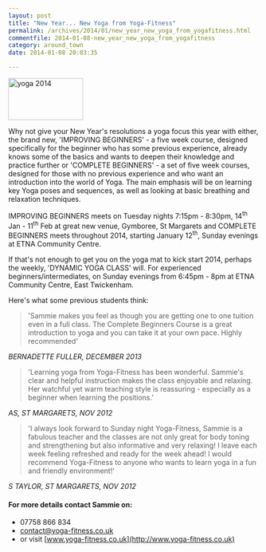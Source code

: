 ```yaml
---
layout: post
title: "New Year... New Yoga from Yoga-Fitness"
permalink: /archives/2014/01/new_year_new_yoga_from_yogafitness.html
commentfile: 2014-01-08-new_year_new_yoga_from_yogafitness
category: around_town
date: 2014-01-08 20:03:35

---
```


<a href="/assets/images/2014/yoga_2014.png" title="See larger version of - yoga 2014"><img src="/assets/images/2014/yoga_2014_thumb.png" width="150" height="84" alt="yoga 2014" class="photo right" /></a>

Why not give your New Year's resolutions a yoga focus this year with either, the brand new, 'IMPROVING BEGINNERS' - a five week course, designed specifically for the beginner who has some previous experience, already knows some of the basics and wants to deepen their knowledge and practice further or 'COMPLETE BEGINNERS' - a set of five week courses, designed for those with no previous experience and who want an introduction into the world of Yoga. The main emphasis will be on learning key Yoga poses and sequences, as well as looking at basic breathing and relaxation techniques.

IMPROVING BEGINNERS meets on Tuesday nights 7:15pm - 8:30pm, 14<sup>th</sup> Jan - 11<sup>th</sup> Feb at great new venue, Gymboree, St Margarets and COMPLETE BEGINNERS meets throughout 2014, starting January 12<sup>th</sup>, Sunday evenings at ETNA Community Centre.

If that's not enough to get you on the yoga mat to kick start 2014, perhaps the weekly, 'DYNAMIC YOGA CLASS' will. For experienced beginners/intermediates, on Sunday evenings from 6:45pm - 8pm at ETNA Community Centre, East Twickenham.

Here's what some previous students think:

> 'Sammie makes you feel as though you are getting one to one tuition even in a full class. The Complete Beginners Course is a great introduction to yoga and you can take it at your own pace. Highly recommended'

<cite>BERNADETTE FULLER, DECEMBER 2013</cite>

> 'Learning yoga from Yoga-Fitness has been wonderful. Sammie's clear and helpful instruction makes the class enjoyable and relaxing. Her watchful yet warm teaching style is reassuring - especially as a beginner when learning the positions.'

<cite>AS, ST MARGARETS, NOV 2012</cite>

> 'I always look forward to Sunday night Yoga-Fitness, Sammie is a fabulous teacher and the classes are not only great for body toning and strengthening but also informative and very relaxing! I leave each week feeling refreshed and ready for the week ahead! I would recommend Yoga-Fitness to anyone who wants to learn yoga in a fun and friendly environment!'

<cite>S TAYLOR, ST MARGARETS, NOV 2012</cite>

#### For more details contact Sammie on:

-   07758 866 834
-   <contact@yoga-fitness.co.uk>
-   or visit [www.yoga-fitness.co.uk](http://www.yoga-fitness.co.uk)
